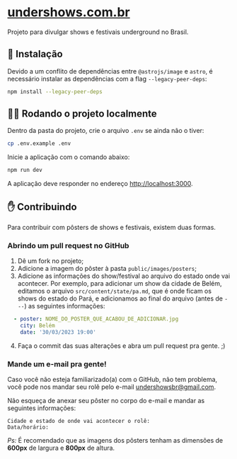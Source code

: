 # [undershows.com.br](https://undershows.com.br)
Projeto para divulgar shows e festivais underground no Brasil.

## :wrench: Instalação
Devido a um conflito de dependências entre `@astrojs/image` e `astro`, é necessário instalar as dependências com a flag `--legacy-peer-deps`:
```bash
npm install --legacy-peer-deps
```

## :woman_technologist: Rodando o projeto localmente
Dentro da pasta do projeto, crie o arquivo `.env` se ainda não o tiver:
```bash
cp .env.example .env
```

Inicie a aplicação com o comando abaixo:
```bash
npm run dev
```

A aplicação deve responder no endereço [http://localhost:3000](http://localhost:3000).

## :raised_hand: Contribuindo
Para contribuir com pôsters de shows e festivais, existem duas formas.

### Abrindo um pull request no GitHub

1. Dê um fork no projeto;
2. Adicione a imagem do pôster à pasta `public/images/posters`;
3. Adicione as informações do show/festival ao arquivo do estado onde vai acontecer. Por exemplo, para adicionar um show da cidade de Belém, editamos o arquivo `src/content/state/pa.md`, que é onde ficam os shows do estado do Pará, e adicionamos ao final do arquivo (antes de `---`) as seguintes informações:
```yml
  - poster: NOME_DO_POSTER_QUE_ACABOU_DE_ADICIONAR.jpg
    city: Belém
    date: '30/03/2023 19:00'
```

4. Faça o commit das suas alterações e abra um pull request pra gente. ;)

### Mande um e-mail pra gente!
Caso você não esteja familiarizado(a) com o GitHub, não tem problema, você pode nos mandar seu rolê pelo e-mail [undershowsbr@gmail.com](mailto:undershowsbr@gmail.com).

Não esqueça de anexar seu pôster no corpo do e-mail e mandar as seguintes informações:
```
Cidade e estado de onde vai acontecer o rolê:
Data/horário:
```

_Ps:_ É recomendado que as imagens dos pôsters tenham as dimensões de **600px** de largura e **800px** de altura.
